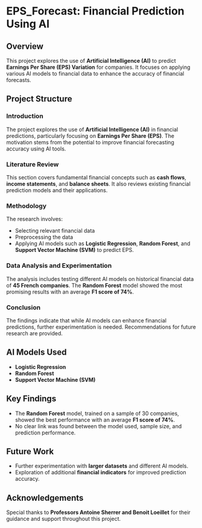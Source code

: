 # EPS_Forecast: Financial Prediction Using AI

## Overview
This project explores the use of **Artificial Intelligence (AI)** to predict **Earnings Per Share (EPS) Variation** for companies. It focuses on applying various AI models to financial data to enhance the accuracy of financial forecasts.

## Project Structure

### Introduction
The project explores the use of **Artificial Intelligence (AI)** in financial predictions, particularly focusing on **Earnings Per Share (EPS)**. The motivation stems from the potential to improve financial forecasting accuracy using AI tools.

### Literature Review
This section covers fundamental financial concepts such as **cash flows**, **income statements**, and **balance sheets**. It also reviews existing financial prediction models and their applications.

### Methodology
The research involves:
- Selecting relevant financial data
- Preprocessing the data
- Applying AI models such as **Logistic Regression**, **Random Forest**, and **Support Vector Machine (SVM)** to predict EPS.

### Data Analysis and Experimentation
The analysis includes testing different AI models on historical financial data of **45 French companies**. The **Random Forest** model showed the most promising results with an average **F1 score of 74%**.

### Conclusion
The findings indicate that while AI models can enhance financial predictions, further experimentation is needed. Recommendations for future research are provided.


## AI Models Used
- **Logistic Regression**
- **Random Forest**
- **Support Vector Machine (SVM)**

## Key Findings
- The **Random Forest** model, trained on a sample of 30 companies, showed the best performance with an average **F1 score of 74%**.
- No clear link was found between the model used, sample size, and prediction performance.

## Future Work
- Further experimentation with **larger datasets** and different AI models.
- Exploration of additional **financial indicators** for improved prediction accuracy.

## Acknowledgements
Special thanks to **Professors Antoine Sherrer and Benoit Loeillet** for their guidance and support throughout this project.
